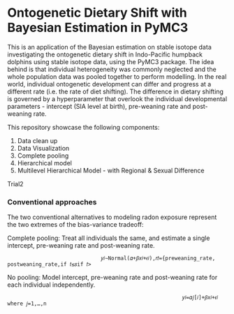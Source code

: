 # Ontogenetic Dietary Shift with Bayesian Estimation in PyMC3

This is an application of the Bayesian estimation on stable isotope data investigating the ontogenetic dietary shift in Indo-Pacific humpback dolphins using stable isotope data, using the PyMC3 package. The idea behind is that individual heterogeneity was commonly neglected and the whole population data was pooled together to perform modelling. In the real world, individual ontogenetic development can differ and progress at a different rate (i.e. the rate of diet shifting). The difference in dietary shifting is governed by a hyperparameter that overlook the individual developmental parameters - intercept (SIA level at birth), pre-weaning rate and post-weaning rate. 

This repository showcase the following components:
1. Data clean up
2. Data Visualization
3. Complete pooling
4. Hierarchical model
5. Multilevel Hierarchical Model - with Regional & Sexual Difference

Trial2

### Conventional approaches
The two conventional alternatives to modeling radon exposure represent the two extremes of the bias-variance tradeoff:

Complete pooling:
Treat all individuals the same, and estimate a single intercept, pre-weaning rate and post-weaning rate.

                                  𝑦𝑖∼Normal(𝛼+𝛽𝑥𝑖+𝜖𝑖),𝑟𝑡={preweaning_rate, postweaning_rate,if 𝑡≤𝑠if 𝑡>
                                                           
No pooling:
Model intercept, pre-weaning rate and post-weaning rate for each individual independently.

                                                            𝑦𝑖=𝛼𝑗[𝑖]+𝛽𝑥𝑖+𝜖𝑖   where 𝑗=1,…,n
